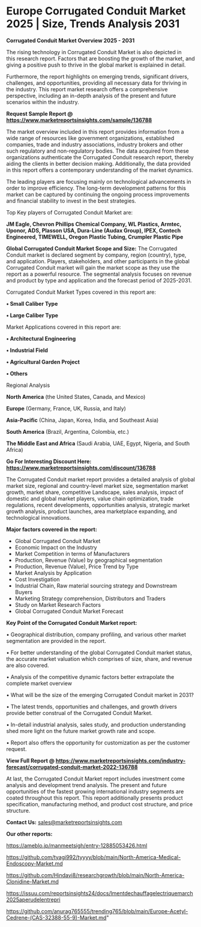  # Europe Corrugated Conduit Market 2025 | Size, Trends Analysis 2031

<Strong> Corrugated Conduit Market Overview 2025 - 2031</strong>

The rising technology in Corrugated Conduit Market is also depicted in this research report. Factors that are boosting the growth of the market, and giving a positive push to thrive in the global market is explained in detail.

Furthermore, the report highlights on emerging trends, significant drivers, challenges, and opportunities, providing all necessary data for thriving in the industry. This report market research offers a comprehensive perspective, including an in-depth analysis of the present and future scenarios within the industry.

<strong>Request Sample Report @ <a href=https://www.marketreportsinsights.com/sample/136788>https://www.marketreportsinsights.com/sample/136788</a></strong>

The market overview included in this report provides information from a wide range of resources like government organizations, established companies, trade and industry associations, industry brokers and other such regulatory and non-regulatory bodies. The data acquired from these organizations authenticate the Corrugated Conduit research report, thereby aiding the clients in better decision making. Additionally, the data provided in this report offers a contemporary understanding of the market dynamics.

The leading players are focusing mainly on technological advancements in order to improve efficiency. The long-term development patterns for this market can be captured by continuing the ongoing process improvements and financial stability to invest in the best strategies.

Top Key players of Corrugated Conduit Market are:

<strong>JM Eagle, Chevron Phillips Chemical Company, WL Plastics, Armtec, Uponor, ADS, Plasson USA, Dura-Line (Audax Group), IPEX, Contech Engineered, TIMEWELL, Oregon Plastic Tubing, Crumpler Plastic Pipe</strong>

<strong><b>Global Corrugated Conduit Market Scope and Size:</b></strong>
The Corrugated Conduit market is declared segment by company, region (country), type, and application. Players, stakeholders, and other participants in the global Corrugated Conduit market will gain the market scope as they use the report as a powerful resource. The segmental analysis focuses on revenue and product by type and application and the forecast period of 2025-2031.

Corrugated Conduit Market Types covered in this report are:

<strong>• Small Caliber Type

• Large Caliber Type</strong>

Market Applications covered in this report are:

<strong>• Architectural Engineering

• Industrial Field

• Agricultural Garden Project

• Others</strong> 

Regional Analysis

<strong>North America</strong> (the United States, Canada, and Mexico)

<strong>Europe</strong> (Germany, France, UK, Russia, and Italy)

<strong>Asia-Pacific</strong> (China, Japan, Korea, India, and Southeast Asia)

<strong>South America</strong> (Brazil, Argentina, Colombia, etc.)

<strong>The Middle East and Africa</strong> (Saudi Arabia, UAE, Egypt, Nigeria, and South Africa)

<strong>Go For Interesting Discount Here: <a href=https://www.marketreportsinsights.com/discount/136788>https://www.marketreportsinsights.com/discount/136788</a></strong>

The Corrugated Conduit market report provides a detailed analysis of global market size, regional and country-level market size, segmentation market growth, market share, competitive Landscape, sales analysis, impact of domestic and global market players, value chain optimization, trade regulations, recent developments, opportunities analysis, strategic market growth analysis, product launches, area marketplace expanding, and technological innovations.

<strong><b>Major factors covered in the report:</b></strong>
<ul>
  <li>Global Corrugated Conduit Market </li>
  <li>Economic Impact on the Industry</li>
  <li>Market Competition in terms of Manufacturers</li>
  <li>Production, Revenue (Value) by geographical segmentation</li>
  <li>Production, Revenue (Value), Price Trend by Type</li>
  <li>Market Analysis by Application</li>
  <li>Cost Investigation</li>
  <li>Industrial Chain, Raw material sourcing strategy and Downstream Buyers</li>
  <li>Marketing Strategy comprehension, Distributors and Traders</li>
  <li>Study on Market Research Factors</li>
  <li>Global Corrugated Conduit Market Forecast</li>
</ul>

<strong><b>Key Point of the Corrugated Conduit Market report:</b></strong>

• Geographical distribution, company profiling, and various other market segmentation are provided in the report.

• For better understanding of the global Corrugated Conduit market status, the accurate market valuation which comprises of size, share, and revenue are also covered.

• Analysis of the competitive dynamic factors better extrapolate the complete market overview

• What will be the size of the emerging Corrugated Conduit market in 2031?

• The latest trends, opportunities and challenges, and growth drivers provide better construal of the Corrugated Conduit Market.

• In-detail industrial analysis, sales study, and production understanding shed more light on the future market growth rate and scope.

• Report also offers the opportunity for customization as per the customer request.

<strong><b>View Full Report @ <a href=https://www.marketreportsinsights.com/industry-forecast/corrugated-conduit-market-2022-136788>https://www.marketreportsinsights.com/industry-forecast/corrugated-conduit-market-2022-136788</a></b></strong>


At last, the Corrugated Conduit Market report includes investment come analysis and development trend analysis. The present and future opportunities of the fastest growing international industry segments are coated throughout this report. This report additionally presents product specification, manufacturing method, and product cost structure, and price structure.

<strong>Contact Us:</strong>
sales@marketreportsinsights.com

<strong>Our other reports:</strong>

<a href=https://ameblo.jp/manmeetsigh/entry-12885053426.html>https://ameblo.jp/manmeetsigh/entry-12885053426.html</a>

<a href=https://github.com/tyagi992/tyyyy/blob/main/North-America-Medical-Endoscopy-Market.md>https://github.com/tyagi992/tyyyy/blob/main/North-America-Medical-Endoscopy-Market.md</a>

<a href=https://github.com/Hindavi8/researchgrowth/blob/main/North-America-Clonidine-Market.md>https://github.com/Hindavi8/researchgrowth/blob/main/North-America-Clonidine-Market.md</a>

<a href=https://issuu.com/reportsinsights24/docs/lmentdechauffagelectriquemarch2025aperudelentrepri>https://issuu.com/reportsinsights24/docs/lmentdechauffagelectriquemarch2025aperudelentrepri</a>

<a href=https://github.com/anurag765555/trending765/blob/main/Europe-Acetyl-Cedrene-(CAS-32388-55-9)-Market.md>https://github.com/anurag765555/trending765/blob/main/Europe-Acetyl-Cedrene-(CAS-32388-55-9)-Market.md</a>"

